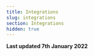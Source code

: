 ```yaml
---
title: Integrations
slug: integrations
section: Integrations
hidden: true
---
```


**Last updated 7th January 2022**

